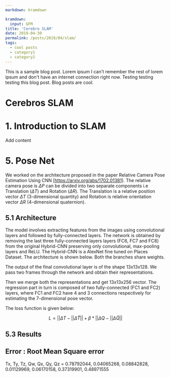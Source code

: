 ```yaml
---
markdown: kramdown

kramdown:
  input: GFM
title: 'Cerebro SLAM'
date: 2019-04-30
permalink: /posts/2019/04/slam/
tags:
  - cool posts
  - category1
  - category2
---
```


This is a sample blog post. Lorem ipsum I can't remember the rest of lorem ipsum and don't have an internet connection right now. Testing testing testing this blog post. Blog posts are cool.

Cerebros SLAM
======

# 1. Introduction to SLAM

Add content




# 5. Pose Net
We worked on the architecture proposed in the paper Relative Camera Pose Estimation Using CNN [https://arxiv.org/abs/1702.01381]. The relative camera pose is $\Delta P$ can be divided into two separate components i.e Translation ($\Delta T$) and Rotation ($\Delta R$). The Translation is a relative position vector $\Delta T$ (3-dimensional quantity) and  Rotation is relative orientation vector $\Delta R$ (4-dimensional quaternion).

## 5.1 Architecture

The model involves extracting features from the images using convolutional layers and followed by fully-connected layers. The network is obtained by removing the last three fully-connected layers layers (FC6, FC7 and FC8) from the original Hybrid-CNN preserving only convolutional, max-pooling layers
and ReLU. The Hybrid-CNN is a AlexNet fine tuned on Places Dataset. The architecture is shown below. Both the branches share weights.


The output of the final convolutional layer is of the shape 13x13x128. We pass two frames through the network and obtain their representations.

Then we merge both the representations and get 13x13x256 vector. The regression part in turn is composed of two fully-connected (FC1 and FC2) layers, where FC1 and FC2 have 4 and 3 connections respectively for estimating the 7-dimensional pose vector.

The loss function is given below:

$$ L = ||\Delta T - ||\Delta \hat{T} || + \beta *  ||\Delta Q - ||\Delta \hat{Q} ||$$

## 5.3 Results

 ## Error :  Root Mean Square error
 Tx, Ty, Tz, Qw, Qx, Qy, Qz = 0.78792044, 0.04065268, 0.08842828, 0.01129969, 0.06170158, 0.37319901, 0.48971555

 
